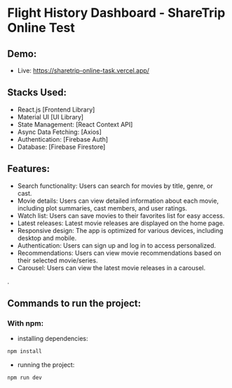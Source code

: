 # Flight History Dashboard - ShareTrip Online Test

## Demo:
- Live: https://sharetrip-online-task.vercel.app/

## Stacks Used:
- React.js [Frontend Library]
- Material UI [UI Library]
- State Management: [React Context API]
- Async Data Fetching: [Axios]
- Authentication: [Firebase Auth]
- Database: [Firebase Firestore]

## Features:
- Search functionality: Users can search for movies by title, genre, or cast. 
- Movie details: Users can view detailed information about each movie,
including plot summaries, cast members, and user ratings.
- Watch list: Users can save movies to their favorites list for easy access. 
- Latest releases: Latest movie releases are displayed on the home page.
- Responsive design: The app is optimized for various devices, including 
desktop and mobile.
- Authentication: Users can sign up and log in to access personalized.
- Recommendations: Users can view movie recommendations based on their selected movie/series.
- Carousel: Users can view the latest movie releases in a carousel.



.

## Commands to run the project:

### With npm:
- installing dependencies:

```sh
npm install
```
- running the project:

```sh
npm run dev
```